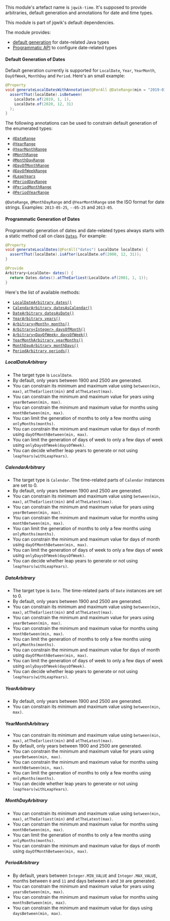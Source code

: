 This module's artefact name is `jqwik-time`. It's supposed to provide arbitraries,
default generation and annotations for date and time types.

This module is part of jqwik's default dependencies.

The module provides: 
- [default generation](#default-generation-of-dates) for date-related Java types
- [Programmatic API](#programmatic-generation-of-dates) to configure date-related types

#### Default Generation of Dates

Default generation currently is supported for `LocalDate`, `Year`, `YearMonth`,
`DayOfWeek`, `MonthDay` and `Period`. Here's an small example:

```java
@Property
void generateLocalDatesWithAnnotation(@ForAll @DateRange(min = "2019-01-01", max = "2020-12-31") LocalDate localDate) {
  assertThat(localDate).isBetween(
    LocalDate.of(2019, 1, 1),
    LocalDate.of(2020, 12, 31)
  );
}
```

The following annotations can be used to constrain default generation of the enumerated types:

- [`@DateRange`](/docs/${docsVersion}/javadoc/net/jqwik/time/api/constraints/DateRange.html)
- [`@YearRange`](/docs/${docsVersion}/javadoc/net/jqwik/time/api/constraints/YearRange.html)
- [`@YearMonthRange`](/docs/${docsVersion}/javadoc/net/jqwik/time/api/constraints/YearMonthRange.html)
- [`@MonthRange`](/docs/${docsVersion}/javadoc/net/jqwik/time/api/constraints/MonthRange.html)
- [`@MonthDayRange`](/docs/${docsVersion}/javadoc/net/jqwik/time/api/constraints/MonthDayRange.html)
- [`@DayOfMonthRange`](/docs/${docsVersion}/javadoc/net/jqwik/time/api/constraints/DayOfMonthRange.html)
- [`@DayOfWeekRange`](/docs/${docsVersion}/javadoc/net/jqwik/time/api/constraints/DayOfWeekRange.html)
- [`@LeapYears`](/docs/${docsVersion}/javadoc/net/jqwik/time/api/constraints/LeapYears.html)
- [`@PeriodDayRange`](/docs/${docsVersion}/javadoc/net/jqwik/time/api/constraints/PeriodDayRange.html)
- [`@PeriodMonthRange`](/docs/${docsVersion}/javadoc/net/jqwik/time/api/constraints/PeriodMonthRange.html)
- [`@PeriodYearRange`](/docs/${docsVersion}/javadoc/net/jqwik/time/api/constraints/PeriodYearRange.html)

`@DateRange`, `@MonthDayRange` and `@YearMonthRange` use the ISO format for date strings. Examples: `2013-05-25`, `--05-25` and `2013-05`.

#### Programmatic Generation of Dates

Programmatic generation of dates and date-related types always starts with a static
method call on class [`Dates`](/docs/${docsVersion}/javadoc/net/jqwik/time/api/Dates.html).
For example:

```java
@Property
void generateLocalDates(@ForAll("dates") LocalDate localDate) {
  assertThat(localDate).isAfter(LocalDate.of(2000, 12, 31));
}

@Provide
Arbitrary<LocalDate> dates() {
  return Dates.dates().atTheEarliest(LocalDate.of(2001, 1, 1));
}
```

Here's the list of available methods:

- [`LocalDateArbitrary dates()`](/docs/${docsVersion}/javadoc/net/jqwik/time/api/Dates.html#dates())
- [`CalendarArbitrary datesAsCalendar()`](/docs/${docsVersion}/javadoc/net/jqwik/time/api/Dates.html#datesAsCalendar())
- [`DateArbitrary datesAsDate()`](/docs/${docsVersion}/javadoc/net/jqwik/time/api/Dates.html#datesAsDate())
- [`YearArbitrary years()`](/docs/${docsVersion}/javadoc/net/jqwik/time/api/Dates.html#years())
- [`Arbitrary<Month> months()`](/docs/${docsVersion}/javadoc/net/jqwik/time/api/Dates.html#months())
- [`Arbitrary<Integer> daysOfMonth()`](/docs/${docsVersion}/javadoc/net/jqwik/time/api/Dates.html#daysOfMonth())
- [`Arbitrary<DayOfWeek> daysOfWeek()`](/docs/${docsVersion}/javadoc/net/jqwik/time/api/Dates.html#daysOfWeek())
- [`YearMonthArbitrary yearMonths()`](/docs/${docsVersion}/javadoc/net/jqwik/time/api/Dates.html#yearMonths())
- [`MonthDayArbitrary monthDays()`](/docs/${docsVersion}/javadoc/net/jqwik/time/api/Dates.html#monthDays())
- [`PeriodArbitrary periods()`](/docs/${docsVersion}/javadoc/net/jqwik/time/api/Dates.html#periods())

##### LocalDateArbitrary

- The target type is `LocalDate`.
- By default, only years between 1900 and 2500 are generated.
- You can constrain its minimum and maximum value using `between(min, max)`, `atTheEarliest(min)` and `atTheLatest(max)`.
- You can constrain the minimum and maximum value for years using `yearBetween(min, max)`.
- You can constrain the minimum and maximum value for months using `monthBetween(min, max)`.
- You can limit the generation of months to only a few months using `onlyMonths(months)`.
- You can constrain the minimum and maximum value for days of month using `dayOfMonthBetween(min, max)`.
- You can limit the generation of days of week to only a few days of week using `onlyDaysOfWeek(daysOfWeek)`.
- You can decide whether leap years to generate or not using `leapYears(withLeapYears)`.

##### CalendarArbitrary

- The target type is `Calendar`. The time-related parts of `Calendar` instances are set to 0.
- By default, only years between 1900 and 2500 are generated.
- You can constrain its minimum and maximum value using `between(min, max)`, `atTheEarliest(min)` and `atTheLatest(max)`.
- You can constrain the minimum and maximum value for years using `yearBetween(min, max)`.
- You can constrain the minimum and maximum value for months using `monthBetween(min, max)`.
- You can limit the generation of months to only a few months using `onlyMonths(months)`.
- You can constrain the minimum and maximum value for days of month using `dayOfMonthBetween(min, max)`.
- You can limit the generation of days of week to only a few days of week using `onlyDaysOfWeek(daysOfWeek)`.
- You can decide whether leap years to generate or not using `leapYears(withLeapYears)`.

##### DateArbitrary

- The target type is `Date`. The time-related parts of `Date` instances are set to 0.
- By default, only years between 1900 and 2500 are generated.
- You can constrain its minimum and maximum value using `between(min, max)`, `atTheEarliest(min)` and `atTheLatest(max)`.
- You can constrain the minimum and maximum value for years using `yearBetween(min, max)`.
- You can constrain the minimum and maximum value for months using `monthBetween(min, max)`.
- You can limit the generation of months to only a few months using `onlyMonths(months)`.
- You can constrain the minimum and maximum value for days of month using `dayOfMonthBetween(min, max)`.
- You can limit the generation of days of week to only a few days of week using `onlyDaysOfWeek(daysOfWeek)`.
- You can decide whether leap years to generate or not using `leapYears(withLeapYears)`.

##### YearArbitrary

- By default, only years between 1900 and 2500 are generated.
- You can constrain its minimum and maximum value using `between(min, max)`.

#### YearMonthArbitrary

- You can constrain its minimum and maximum value using `between(min, max)`, `atTheEarliest(min)` and `atTheLatest(max)`.
- By default, only years between 1900 and 2500 are generated.
- You can constrain the minimum and maximum value for years using `yearBetween(min, max)`.
- You can constrain the minimum and maximum value for months using `monthBetween(min, max)`.
- You can limit the generation of months to only a few months using `onlyMonths(months)`.
- You can decide whether leap years to generate or not using `leapYears(withLeapYears)`.

##### MonthDayArbitrary

- You can constrain its minimum and maximum value using `between(min, max)`, `atTheEarliest(min)` and `atTheLatest(max)`.
- You can constrain the minimum and maximum value for months using `monthBetween(min, max)`.
- You can limit the generation of months to only a few months using `onlyMonths(months)`.
- You can constrain the minimum and maximum value for days of month using `dayOfMonthBetween(min, max)`.

##### PeriodArbitrary

- By default, years between `Integer.MIN_VALUE` and `Integer.MAX_VALUE`, months between `0` and `11` and days between `0` and `30` are generated.
- You can constrain the minimum and maximum value for years using `yearsBetween(min, max)`.
- You can constrain the minimum and maximum value for months using `monthsBetween(min, max)`.
- You can constrain the minimum and maximum value for days using `daysBetween(min, max)`.

